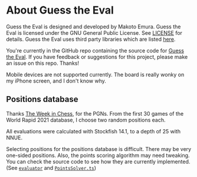 # About Guess the Eval

Guess the Eval is designed and developed by Makoto Emura. Guess the Eval is licensed under the GNU General Public License. See [LICENSE](LICENSE) for details.  Guess the Eval uses third party libraries which are listed [here](thirdPartyLicenses.md).

You're currently in the GitHub repo containing the source code for [Guess the Eval](https://github.com/MakotoE/guess-the-eval). If you have feedback or suggestions for this project, please make an issue on this repo. Thanks!

Mobile devices are not supported currently. The board is really wonky on my iPhone screen, and I don't know why.

## Positions database

Thanks [The Week in Chess](https://theweekinchess.com/), for the PGNs. From the first 30 games of the World Rapid 2021 database, I choose two random positions each.

All evaluations were calculated with Stockfish 14.1, to a depth of 25 with NNUE.

Selecting positions for the positions database is difficult. There may be very one-sided positions. Also, the points scoring algorithm may need tweaking. You can check the source code to see how they are currently implemented. (See [`evaluator`](https://github.com/MakotoE/guess-the-eval/blob/main/evaluator/src/main.rs) and [`PointsSolver.ts`](https://github.com/MakotoE/guess-the-eval/blob/main/src/PointsSolver.ts))
